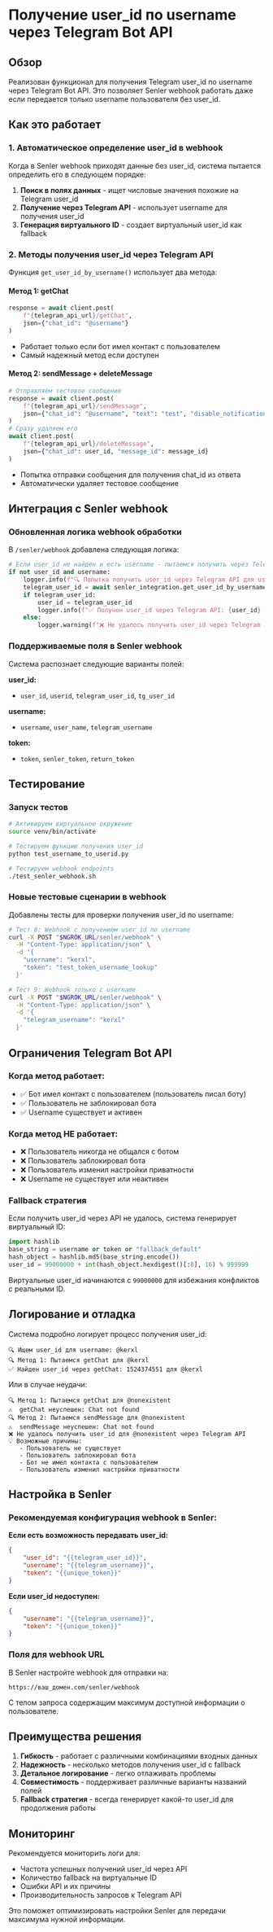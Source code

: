 # Получение user_id по username через Telegram Bot API

## Обзор

Реализован функционал для получения Telegram user_id по username через Telegram Bot API. Это позволяет Senler webhook работать даже если передается только username пользователя без user_id.

## Как это работает

### 1. Автоматическое определение user_id в webhook

Когда в Senler webhook приходят данные без user_id, система пытается определить его в следующем порядке:

1. **Поиск в полях данных** - ищет числовые значения похожие на Telegram user_id
2. **Получение через Telegram API** - использует username для получения user_id
3. **Генерация виртуального ID** - создает виртуальный user_id как fallback

### 2. Методы получения user_id через Telegram API

Функция `get_user_id_by_username()` использует два метода:

#### Метод 1: getChat
```python
response = await client.post(
    f"{telegram_api_url}/getChat",
    json={"chat_id": "@username"}
)
```
- Работает только если бот имел контакт с пользователем
- Самый надежный метод если доступен

#### Метод 2: sendMessage + deleteMessage  
```python
# Отправляем тестовое сообщение
response = await client.post(
    f"{telegram_api_url}/sendMessage", 
    json={"chat_id": "@username", "text": "test", "disable_notification": True}
)
# Сразу удаляем его
await client.post(
    f"{telegram_api_url}/deleteMessage",
    json={"chat_id": user_id, "message_id": message_id}
)
```
- Попытка отправки сообщения для получения chat_id из ответа
- Автоматически удаляет тестовое сообщение

## Интеграция с Senler webhook

### Обновленная логика webhook обработки

В `/senler/webhook` добавлена следующая логика:

```python
# Если user_id не найден и есть username - пытаемся получить через Telegram API
if not user_id and username:
    logger.info(f"🔍 Попытка получить user_id через Telegram API для username: @{username}")
    telegram_user_id = await senler_integration.get_user_id_by_username(username)
    if telegram_user_id:
        user_id = telegram_user_id
        logger.info(f"✅ Получен user_id через Telegram API: {user_id} для @{username}")
    else:
        logger.warning(f"❌ Не удалось получить user_id через Telegram API для @{username}")
```

### Поддерживаемые поля в Senler webhook

Система распознает следующие варианты полей:

**user_id:**
- `user_id`, `userid`, `telegram_user_id`, `tg_user_id`

**username:** 
- `username`, `user_name`, `telegram_username`

**token:**
- `token`, `senler_token`, `return_token`

## Тестирование

### Запуск тестов

```bash
# Активируем виртуальное окружение
source venv/bin/activate

# Тестируем функцию получения user_id
python test_username_to_userid.py

# Тестируем webhook endpoints
./test_senler_webhook.sh
```

### Новые тестовые сценарии в webhook

Добавлены тесты для проверки получения user_id по username:

```bash
# Тест 8: Webhook с получением user_id по username
curl -X POST "$NGROK_URL/senler/webhook" \
  -H "Content-Type: application/json" \
  -d '{
    "username": "kerxl",
    "token": "test_token_username_lookup"  
  }'

# Тест 9: Webhook только с username
curl -X POST "$NGROK_URL/senler/webhook" \
  -H "Content-Type: application/json" \
  -d '{
    "telegram_username": "kerxl"
  }'
```

## Ограничения Telegram Bot API

### Когда метод работает:
- ✅ Бот имел контакт с пользователем (пользователь писал боту)
- ✅ Пользователь не заблокировал бота
- ✅ Username существует и активен

### Когда метод НЕ работает:
- ❌ Пользователь никогда не общался с ботом
- ❌ Пользователь заблокировал бота  
- ❌ Пользователь изменил настройки приватности
- ❌ Username не существует или неактивен

### Fallback стратегия

Если получить user_id через API не удалось, система генерирует виртуальный ID:

```python
import hashlib
base_string = username or token or "fallback_default"
hash_object = hashlib.md5(base_string.encode())
user_id = 99000000 + int(hash_object.hexdigest()[:8], 16) % 999999
```

Виртуальные user_id начинаются с `99000000` для избежания конфликтов с реальными ID.

## Логирование и отладка

Система подробно логирует процесс получения user_id:

```
🔍 Ищем user_id для username: @kerxl
🔍 Метод 1: Пытаемся getChat для @kerxl  
✅ Найден user_id через getChat: 1524374551 для @kerxl
```

Или в случае неудачи:

```
🔍 Метод 1: Пытаемся getChat для @nonexistent
⚠️  getChat неуспешен: Chat not found
🔍 Метод 2: Пытаемся sendMessage для @nonexistent
⚠️  sendMessage неуспешен: Chat not found
❌ Не удалось получить user_id для @nonexistent через Telegram API
💡 Возможные причины:
   - Пользователь не существует
   - Пользователь заблокировал бота  
   - Бот не имел контакта с пользователем
   - Пользователь изменил настройки приватности
```

## Настройка в Senler

### Рекомендуемая конфигурация webhook в Senler:

**Если есть возможность передавать user_id:**
```json
{
    "user_id": "{{telegram_user_id}}",
    "username": "{{telegram_username}}",
    "token": "{{unique_token}}"
}
```

**Если user_id недоступен:**
```json
{
    "username": "{{telegram_username}}",  
    "token": "{{unique_token}}"
}
```

### Поля для webhook URL

В Senler настройте webhook для отправки на:
```
https://ваш_домен.com/senler/webhook
```

С телом запроса содержащим максимум доступной информации о пользователе.

## Преимущества решения

1. **Гибкость** - работает с различными комбинациями входных данных
2. **Надежность** - несколько методов получения user_id с fallback
3. **Детальное логирование** - легко отлаживать проблемы
4. **Совместимость** - поддерживает различные варианты названий полей
5. **Fallback стратегия** - всегда генерирует какой-то user_id для продолжения работы

## Мониторинг

Рекомендуется мониторить логи для:
- Частота успешных получений user_id через API
- Количество fallback на виртуальные ID  
- Ошибки API и их причины
- Производительность запросов к Telegram API

Это поможет оптимизировать настройки Senler для передачи максимума нужной информации.